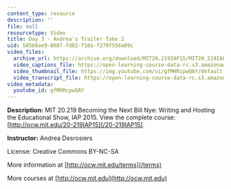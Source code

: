 ```yaml
---
content_type: resource
description: ''
file: null
resourcetype: Video
title: Day 3 - Andrea's Trailer Take 2
uid: 585b0ae9-8607-fd82-f10a-f279f556a89c
video_files:
  archive_url: https://archive.org/download/MIT20.219IAP15/MIT20_219IAP15_AD_D03_Pitch_360p.mp4
  video_captions_file: https://open-learning-course-data-rc.s3.amazonaws.com/20-219-becoming-the-next-bill-nye-writing-and-hosting-the-educational-show-january-iap-2015/8ac2d5a388d455f88b8e6ed3ed365711_gfMHRcpwQAY.vtt
  video_thumbnail_file: https://img.youtube.com/vi/gfMHRcpwQAY/default.jpg
  video_transcript_file: https://open-learning-course-data-rc.s3.amazonaws.com/20-219-becoming-the-next-bill-nye-writing-and-hosting-the-educational-show-january-iap-2015/354196c0a93764b251d7247d39218a12_gfMHRcpwQAY.pdf
video_metadata:
  youtube_id: gfMHRcpwQAY
---
```


**Description:** MIT 20.219 Becoming the Next Bill Nye: Writing and Hosting the Educational Show, IAP 2015. View the complete course: [http://ocw.mit.edu/20-219IAP15](/20-219IAP15).

**Instructor:** Andrea Desrosiers

License: Creative Commons BY-NC-SA

More information at [http://ocw.mit.edu/terms](/terms)

More courses at [http://ocw.mit.edu](http://ocw.mit.edu)